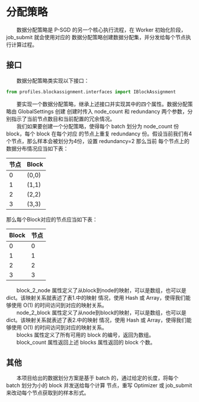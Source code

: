 # 分配策略

　　数据分配策略是 P-SGD 的另一个核心执行流程，在 Worker 初始化阶段，job_submit 就会使用对应的
数据分配策略创建数据分配集，并分发给每个节点执行计算过程。

## 接口

　　数据分配策略类实现以下接口：  
```python
from profiles.blockassignment.interfaces import IBlockAssignment
```

　　要实现一个数据分配策略，继承上述接口并实现其中的四个属性。数据分配策略由 GlobalSettings 创建
创建时传入 node_count 和 redundancy 两个参数，分别指示了当前节点数目和当前配置的冗余情况。  
　　我们如果要创建一个分配策略，使得每个 batch 划分为 node_count 份 block，每个 block 在每个对应
的节点上重复 redundancy 份。假设当前我们有4个节点，那么样本会被划分为4份，设置 redundancy=2 那么当前
每个节点上的数据分布情况应当如下表：  

|节点|Block|
|----|----|
|0|(0,0)|
|1|(1,1)|
|2|(2,2)|
|3|(3,3)|

那么每个Block对应的节点应当如下表：  

|Block|节点|
|----|----|
|0|0|
|1|1|
|2|2|
|3|3|

　　block_2_node 属性定义了从block到node的映射，可以是数组，也可以是 dict。该映射关系就表述了表1.中的映射
情况，使用 Hash 或 Array，使得我们能够使用 O(1) 的时间访问到对应的映射关系。  
　　node_2_block 属性定义了从node到block的映射，可以是数组，也可以是 dict。该映射关系就表述了表2.中的映射
情况，使用 Hash 或 Array，使得我们能够使用 O(1) 的时间访问到对应的映射关系。  
　　blocks 属性定义了所有可用的 block 的编号，返回为数组。  
　　block_count 属性返回上述 blocks 属性返回的 block 个数。  

## 其他
　　本项目给出的数据划分方案是基于 batch 的，通过给定的长度，将每个 batch 划分为小的 block 并发送给每个计算
节点，重写 Optimizer 或 job_submit 来改动每个节点获取到的样本形式。